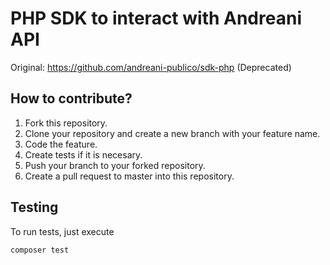 # PHP SDK to interact with Andreani API

Original: <https://github.com/andreani-publico/sdk-php> (Deprecated)

## How to contribute?

1. Fork this repository.
2. Clone your repository and create a new branch with your feature name.
3. Code the feature.
4. Create tests if it is necesary.
5. Push your branch to your forked repository.
6. Create a pull request to master into this repository.

## Testing

To run tests, just execute

```bash
composer test
```